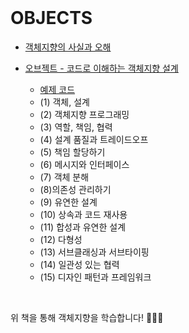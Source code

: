 <br />     

# OBJECTS   

* [객체지향의 사실과 오해](http://www.kyobobook.co.kr/product/detailViewKor.laf?ejkGb=KOR&mallGb=KOR&barcode=9788998139766&orderClick=LEa&Kc=)   

* [오브젝트 - 코드로 이해하는 객체지향 설계](http://www.kyobobook.co.kr/product/detailViewKor.laf?ejkGb=KOR&mallGb=KOR&barcode=9791158391409&orderClick=LAG&Kc=)      
   - [예제 코드](https://github.com/eternity-oop/object)   
   - (1) 객체, 설계
   - (2) 객체지향 프로그래밍
   - (3) 역할, 책임, 협력
   - (4) 설계 품질과 트레이드오프
   - (5) 책임 할당하기
   - (6) 메시지와 인터페이스
   - (7) 객체 분해
   - (8)의존성 관리하기
   - (9) 유연한 설계
   - (10) 상속과 코드 재사용
   - (11) 합성과 유연한 설계
   - (12) 다형성
   - (13) 서브클래싱과 서브타이핑
   - (14) 일관성 있는 협력
   - (15) 디자인 패턴과 프레임워크

<br />     

위 책을 통해 객체지향을 학습합니다! 👩🏻‍💻
